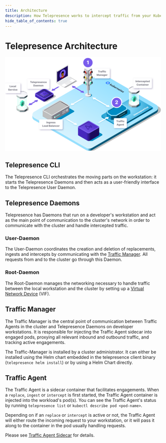 ```yaml
---
title: Architecture
description: How Telepresence works to intercept traffic from your Kubernetes cluster to code running on your laptop.
hide_table_of_contents: true
---
```


# Telepresence Architecture

![Architecture](../images/TP_Architecture.svg)

## Telepresence CLI

The Telepresence CLI orchestrates the moving parts on the workstation: it starts the Telepresence Daemons and then acts
as a user-friendly interface to the Telepresence User Daemon.

## Telepresence Daemons
Telepresence has Daemons that run on a developer's workstation and act as the main point of communication to the cluster's
network in order to communicate with the cluster and handle intercepted traffic.

### User-Daemon
The User-Daemon coordinates the creation and deletion of replacements, ingests and intercepts by communicating with the [Traffic Manager](#traffic-manager).
All requests from and to the cluster go through this Daemon.

### Root-Daemon
The Root-Daemon manages the networking necessary to handle traffic between the local workstation and the cluster by setting up a
[Virtual Network Device](tun-device.md) (VIF).

## Traffic Manager

The Traffic Manager is the central point of communication between Traffic Agents in the cluster and Telepresence Daemons
on developer workstations. It is responsible for injecting the Traffic Agent sidecar into engaged pods,
proxying all relevant inbound and outbound traffic, and tracking active engagements.

The Traffic-Manager is installed by a cluster administrator. It can either be installed using the Helm chart embedded
in the telepresence client binary (`telepresence helm install`) or by using a Helm Chart directly.

## Traffic Agent

The Traffic Agent is a sidecar container that facilitates engagements. When a `replace`, `ingest` or `intercept` is first
started, the Traffic Agent container is injected into the workload's pod(s). You can see the Traffic Agent's status by
running `telepresence list` or `kubectl describe pod <pod-name>`.

Depending on if an `replace` or `intercept` is active or not, the Traffic Agent will either route the incoming request 
to your workstation, or it will pass it along to the container in the pod usually handling requests.

Please see [Traffic Agent Sidecar](engagements/sidecar.md) for details.